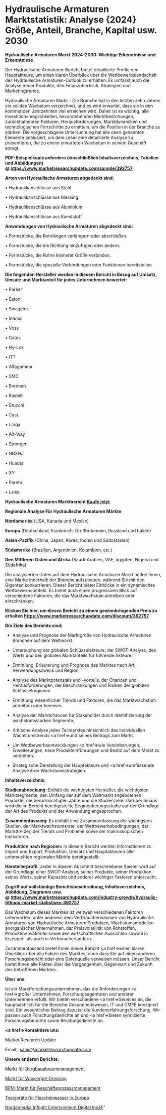 # Hydraulische Armaturen Marktstatistik: Analyse {2024} Größe, Anteil, Branche, Kapital usw. 2030

<strong>Hydraulische Armaturen Markt 2024-2030: Wichtige Erkenntnisse und Erkenntnisse</strong>

Der Hydraulische Armaturen-Bericht bietet detaillierte Profile der Hauptakteure, um einen klaren Überblick über die Wettbewerbslandschaft des Hydraulische Armaturen-Outlook zu erhalten. Es umfasst auch die Analyse neuer Produkte, den Finanzüberblick, Strategien und Marketingtrends.

Hydraulische Armaturen Markt - Die Branche hat in den letzten zehn Jahren ein solides Wachstum verzeichnet, und es wird erwartet, dass sie in den kommenden Jahrzehnten viel erreichen wird. Daher ist es wichtig, alle Investitionsmöglichkeiten, bevorstehenden Marktbedrohungen, zurückhaltenden Faktoren, Herausforderungen, Marktdynamiken und technologischen Fortschritte zu ermitteln, um die Position in der Branche zu stärken. Die vorgeschlagene Untersuchung hat alle oben genannten Elemente analysiert, um dem Leser eine detaillierte Analyse zu präsentieren, die zu einem erwarteten Wachstum in seinem Geschäft anregt.

<strong><b>PDF-Beispielkopie anfordern (einschließlich Inhaltsverzeichnis, Tabellen und Abbildungen) @ </b></strong><strong><a href=https://www.marketresearchupdate.com/sample/392757><strong>https://www.marketresearchupdate.com/sample/392757</u></a></strong></strong>

<strong>Arten von Hydraulische Armaturen abgedeckt sind:</strong>

• Hydraulikanschlüsse aus Stahl

• Hydraulikanschlüsse aus Messing

• Hydraulikanschlüsse aus Aluminium

• Hydraulikanschlüsse aus Kunststoff

<strong>Anwendungen von Hydraulische Armaturen abgedeckt sind:</strong>

• Formstücke, die Rohrlängen verlängern oder abschließen.

• Formstücke, die die Richtung hinzufügen oder ändern.

• Formstücke, die Rohre kleinerer Größe verbinden.

• Formstücke, die spezielle Verbindungen oder Funktionen bereitstellen

<strong>Die folgenden Hersteller werden in diesem Bericht in Bezug auf Umsatz, Umsatz und Marktanteil für jedes Unternehmen bewertet:</strong>

• Parker

• Eaton

• Swagelok

• Manuli

• Voss

• Gates

• Hy-Lok

• ITT

• Alfagomma

• SMC

• Brennan

• Rastelli

• Stucchi

• Cast

• Larga

• Air-Way

• Stronger

• NBXHJ

• Huadsr

• XY

• Perete

• Laike

<strong>Hydraulische Armaturen Marktbericht <a href=https://www.marketresearchupdate.com/buynow/392757>Kaufe jetzt</a></strong>

<strong>Regionale Analyse Für Hydraulische Armaturen Märkte</strong>

<strong>Nordamerika</strong> (USA, Kanada und Mexiko)

<strong>Europa</strong> (Deutschland, Frankreich, Großbritannien, Russland und Italien)

<strong>Asien-Pazifik</strong> (China, Japan, Korea, Indien und Südostasien)

<strong>Südamerika</strong> (Brasilien, Argentinien, Kolumbien, etc.)

<strong>Den Mittleren</strong> <strong>Osten und Afrika</strong> (Saudi-Arabien, VAE, ägypten, Nigeria und Südafrika)

Die analysierten Daten auf dem Hydraulische Armaturen Markt helfen Ihnen, eine Marke innerhalb der Branche aufzubauen, während Sie mit den Giganten konkurrieren. Dieser Bericht bietet Einblicke in ein dynamisches Wettbewerbsumfeld. Es bietet auch einen progressiven Blick auf verschiedene Faktoren, die das Marktwachstum antreiben oder einschränken.

<strong>Klicken Sie hier, um diesen Bericht zu einem gewinnbringenden Preis zu erhalten
</strong><strong><a href=https://www.marketresearchupdate.com/discount/392757>https://www.marketresearchupdate.com/discount/392757</b></u></strong></a>

<strong>Die Ziele des Berichts sind:</strong>

- Analyse und Prognose der Marktgröße von Hydraulische Armaturen Branchen auf dem Weltmarkt.

- Untersuchung der globalen Schlüsselakteure, der SWOT-Analyse, des Werts und des globalen Marktanteils für führende Akteure.

- Ermittlung, Erläuterung und Prognose des Marktes nach Art, Verwendungszweck und Region.

- Analyse des Marktpotenzials und -vorteils, der Chancen und Herausforderungen, der Beschränkungen und Risiken der globalen Schlüsselregionen.

- Ermittlung wesentlicher Trends und Faktoren, die das Marktwachstum antreiben oder hemmen.

- Analyse der Marktchancen für Stakeholder durch Identifizierung der wachstumsstarken Segmente.

- Kritische Analyse jedes Teilmarktes hinsichtlich des individuellen Wachstumstrends <a href=>und</a> seines Beitrags zum Markt.

- Um Wettbewerbsentwicklungen <a href=>wie</a> Vereinbarungen, Erweiterungen, neue Produkteinführungen und Besitz auf dem Markt zu verstehen.

- Strategische Darstellung der Hauptakteure und <a href=>umfas</a>sende Analyse ihrer Wachstumsstrategien.

<strong>Inhaltsverzeichnis:</strong>

<strong>Studienabdeckung:</strong> Enthält die wichtigsten Hersteller, die wichtigsten Marktsegmente, den Umfang der auf dem Weltmarkt angebotenen Produkte, die berücksichtigten Jahre und die Studienziele. Darüber hinaus wird die im Bericht bereitgestellte Segmentierungsstudie auf der Grundlage der Art des Produkts und der Anwendung angesprochen.

<strong>Zusammenfassung:</strong> Es enthält eine Zusammenfassung der wichtigsten Studien, der Marktwachstumsrate, der Wettbewerbsbedingungen, der Markttreiber, der Trends und Probleme sowie der makroskopischen Indikatoren.

<strong>Produktion nach Regionen:</strong> In diesem Bericht werden Informationen zu Import und Export, Produktion, Umsatz und Hauptakteuren aller untersuchten regionalen Märkte bereitgestellt.

<strong>Herstellerprofil:</strong> Jeder in diesem Abschnitt beschriebene Spieler wird auf der Grundlage einer SWOT-Analyse, seiner Produkte, seiner Produktion, seines Werts, seiner Kapazität und anderer wichtiger Faktoren untersucht.

<strong><b>Zugriff auf vollständige Berichtsbeschreibung, Inhaltsverzeichnis, Abbildung, Diagramm usw. @ </b></strong><strong><a href=https://www.marketresearchupdate.com/industry-growth/hydraulic-fittings-market-statistices-392757>https://www.marketresearchupdate.com/industry-growth/hydraulic-fittings-market-statistices-392757</a></strong>

Das Wachstum dieses Marktes ist weltweit verschiedenen Faktoren unterworfen, unter anderem dem Verbrauchervolumen von Hydraulische Armaturen von Hydraulische Armaturen Produkten, Wachstumsmodellen anorganischer Unternehmen, der Preisvolatilität von Rohstoffen, Produktinnovationen sowie den wirtschaftlichen Aussichten sowohl in Erzeuger- als auch in Verbraucherländern.

Zusammenfassend bietet Ihnen dieser Bericht <a href=>einen</a> klaren Überblick über alle Fakten des Marktes, ohne dass Sie auf einen anderen Forschungsbericht oder eine Datenquelle verweisen müssen. Unser Bericht bietet Ihnen alle Fakten über die Vergangenheit, Gegenwart und Zukunft des betroffenen Marktes.

<strong>Über uns:</strong>

 ist ein Marktforschungsunternehmen, das die Anforderungen <a href=>großer</a> Unternehmen, Forschungsagenturen und anderer Unternehmen erfüllt. Wir bieten verschiedene <a href=>Services</a> an, die hauptsächlich für die Bereiche Gesundheitswesen, IT und CMFE konzipiert sind. Ein wesentlicher Beitrag dazu ist die Kundenerfahrungsforschung. Wir passen auch Forschungsberichte an und <a href=>bieten</a> syndizierte Forschungsberichte sowie Beratungsdienste an.

<strong><a href=>Kontaktiere uns:</a></strong>

Market Research Update

Email : sales@marketresearchupdate.com

<strong>Unsere anderen Berichte:</strong>

<a href=https://www.linkedin.com/pulse/mining-tailings-management-market-2023-top-leading>Markt für Bergbauabraummanagement</a>

<a href=https://www.linkedin.com/pulse/water-gel-dressing-market-size-emerging-trends>Markt für Wassergel-Dressing</a>

<a href=https://www.linkedin.com/pulse/business-process-management-bpm-market-outlooks>BPM-Markt für Geschäftsprozessmanagement</a>

<a href=https://www.linkedin.com/pulse/europe-bottled-water-testing-equipment>Testgeräte für Flaschenwasser in Europa</a>

<a href=https://www.linkedin.com/pulse/north-america-inflight-entertainment-digital-inx4f/>Nordamerika Inflight Entertainment Digital Inx4F</a>"
